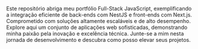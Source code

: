 Este repositório abriga meu portfólio Full-Stack JavaScript, exemplificando a integração eficiente de back-ends com NestJS e front-ends com Next.js. Comprometido com soluções altamente escaláveis e de alto desempenho. Explore aqui um conjunto de aplicações web sofisticadas, demonstrando minha paixão pela inovação e excelência técnica. Junte-se a mim nesta jornada de desenvolvimento e descubra como posso elevar seus projetos.